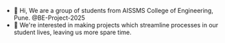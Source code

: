 - 👋 Hi, We are a group of students from AISSMS College of Engineering, Pune. @BE-Project-2025
- 👀 We're interested in making projects which streamline processes in our student lives, leaving us more spare time.
<!--
- 🌱 I’m currently learning ...
- 💞️ I’m looking to collaborate on ...
- 📫 How to reach me ...
- 😄 Pronouns: ...
- ⚡ Fun fact: ...
-->
<!---
BE-Project-2025/BE-Project-2025 is a ✨ special ✨ repository because its `README.md` (this file) appears on your GitHub profile.
You can click the Preview link to take a look at your changes.
--->
